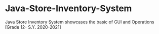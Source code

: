 # Java-Store-Inventory-System
Java Store Inventory System showcases the basic of GUI and Operations [Grade 12- S.Y. 2020-2021]
